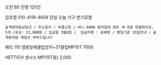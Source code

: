 오전 BS 진행 120건

임호영
010-4119-4658
당일 오늘 가구 받기로함

```
출격방어팀상담건 / 주소일치 / 부품신청 / 버니 6000 벙커침대 텐트 中 D형 연결파이프, 5개 /유상: 13,000원 / 입금일 3월8일 /  입금자명 : 윤혜영 / 평일기준 15일안내 / 출격방어팀 재접수 부탁드립니다
```


헤티 110 댐핑일체클립앙카+37클립MP15T
7000

HETTICH 센시스 MP(15T용) 
2,000